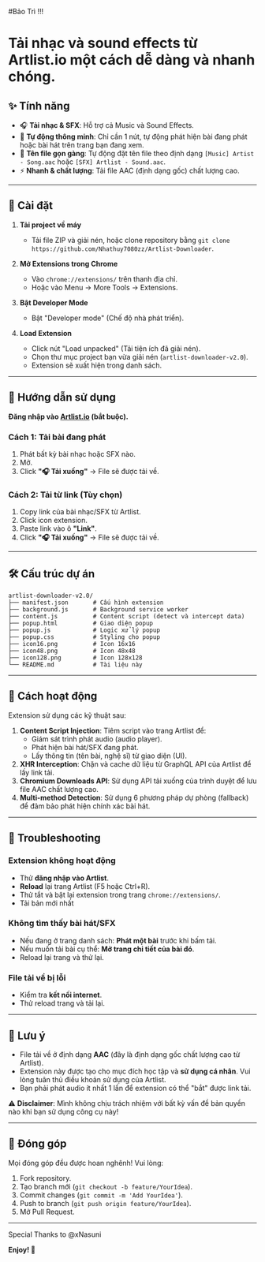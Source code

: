 #Bảo Trì !!!

# Tải nhạc và sound effects từ Artlist.io một cách dễ dàng và nhanh chóng.

## ✨ Tính năng

  - 🎧 **Tải nhạc & SFX**: Hỗ trợ cả Music và Sound Effects.
  - 🎯 **Tự động thông minh**: Chỉ cần 1 nút, tự động phát hiện bài đang phát hoặc bài hát trên trang bạn đang xem.
  - 📝 **Tên file gọn gàng**: Tự động đặt tên file theo định dạng `[Music] Artist - Song.aac` hoặc `[SFX] Artlist - Sound.aac`.
  - ⚡ **Nhanh & chất lượng**: Tải file AAC (định dạng gốc) chất lượng cao.

-----

## 🚀 Cài đặt

1.  **Tải project về máy**

      - Tải file ZIP và giải nén, hoặc clone repository bằng `git clone https://github.com/Nhathuy7080zz/Artlist-Downloader`.

2.  **Mở Extensions trong Chrome**

      - Vào `chrome://extensions/` trên thanh địa chỉ.
      - Hoặc vào Menu → More Tools → Extensions.

3.  **Bật Developer Mode**

      - Bật "Developer mode" (Chế độ nhà phát triển).

4.  **Load Extension**

      - Click nút "Load unpacked" (Tải tiện ích đã giải nén).
      - Chọn thư mục project bạn vừa giải nén (`artlist-downloader-v2.0`).
      - Extension sẽ xuất hiện trong danh sách.

-----

## 📖 Hướng dẫn sử dụng

**Đăng nhập vào [Artlist.io](https://artlist.io) (bắt buộc).**

### Cách 1: Tải bài đang phát

1.  Phát bất kỳ bài nhạc hoặc SFX nào.
2.  Mở.
3.  Click **"🎧 Tải xuống"** -> File sẽ được tải về.

### Cách 2: Tải từ link (Tùy chọn)

1.  Copy link của bài nhạc/SFX từ Artlist.
2.  Click icon extension.
3.  Paste link vào ô **"Link"**.
4.  Click **"🎧 Tải xuống"** -> File sẽ được tải về.

-----

## 🛠️ Cấu trúc dự án

```
artlist-downloader-v2.0/
├── manifest.json       # Cấu hình extension
├── background.js       # Background service worker
├── content.js          # Content script (detect và intercept data)
├── popup.html          # Giao diện popup
├── popup.js            # Logic xử lý popup
├── popup.css           # Styling cho popup
├── icon16.png          # Icon 16x16
├── icon48.png          # Icon 48x48
├── icon128.png         # Icon 128x128
└── README.md           # Tài liệu này
```

-----

## 🔧 Cách hoạt động

Extension sử dụng các kỹ thuật sau:

1.  **Content Script Injection**: Tiêm script vào trang Artlist để:
      - Giám sát trình phát audio (audio player).
      - Phát hiện bài hát/SFX đang phát.
      - Lấy thông tin (tên bài, nghệ sĩ) từ giao diện (UI).
2.  **XHR Interception**: Chặn và cache dữ liệu từ GraphQL API của Artlist để lấy link tải.
3.  **Chromium Downloads API**: Sử dụng API tải xuống của trình duyệt để lưu file AAC chất lượng cao.
4.  **Multi-method Detection**: Sử dụng 6 phương pháp dự phòng (fallback) để đảm bảo phát hiện chính xác bài hát.

-----

## 🐛 Troubleshooting

### Extension không hoạt động

  - Thử **đăng nhập vào Artlist**.
  - **Reload** lại trang Artlist (F5 hoặc Ctrl+R).
  - Thử tắt và bật lại extension trong trang `chrome://extensions/`.
  - Tải bản mới nhất

### Không tìm thấy bài hát/SFX

  - Nếu đang ở trang danh sách: **Phát một bài** trước khi bấm tải.
  - Nếu muốn tải bài cụ thể: **Mở trang chi tiết của bài đó**.
  - Reload lại trang và thử lại.

### File tải về bị lỗi

  - Kiểm tra **kết nối internet**.
  - Thử reload trang và tải lại.

-----

## 📝 Lưu ý

  - File tải về ở định dạng **AAC** (đây là định dạng gốc chất lượng cao từ Artlist).
  - Extension này được tạo cho mục đích học tập và **sử dụng cá nhân**. Vui lòng tuân thủ điều khoản sử dụng của Artlist.
  - Bạn phải phát audio ít nhất 1 lần để extension có thể "bắt" được link tải.

⚠️ **Disclaimer**: Mình không chịu trách nhiệm với bất kỳ vấn đề bản quyền nào khi bạn sử dụng công cụ này\!

-----

## 🤝 Đóng góp

Mọi đóng góp đều được hoan nghênh\! Vui lòng:

1.  Fork repository.
2.  Tạo branch mới (`git checkout -b feature/YourIdea`).
3.  Commit changes (`git commit -m 'Add YourIdea'`).
4.  Push to branch (`git push origin feature/YourIdea`).
5.  Mở Pull Request.

-----

Special Thanks to @xNasuni

**Enjoy\! 🎵**



